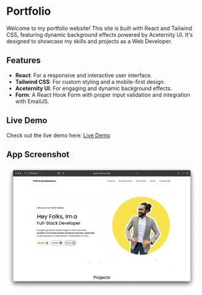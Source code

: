 # Portfolio
Welcome to my portfolio website! This site is built with React and Tailwind CSS, featuring dynamic background effects powered by Aceternity UI. It's designed to showcase my skills and projects as a Web Developer.

## Features
- **React**: For a responsive and interactive user interface.
- **Tailwind CSS**: For custom styling and a mobile-first design.
- **Aceternity UI**: For engaging and dynamic background effects.
- **Form**: A React Hook Form with proper input validation and integration with EmailJS.

## Live Demo
Check out the live demo here: [Live Demo](https://prith-kalai.vercel.app)

## App Screenshot
<img src="portfolio.jpg" alt="Portfolio" width="500"/><br />
